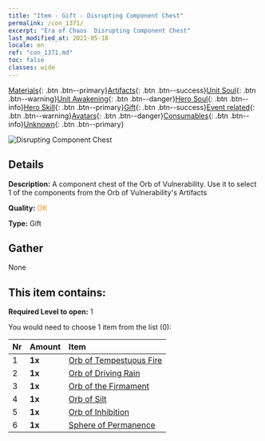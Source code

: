 ```yaml
---
title: "Item - Gift - Disrupting Component Chest"
permalink: /con_1371/
excerpt: "Era of Chaos  Disrupting Component Chest"
last_modified_at: 2021-05-18
locale: en
ref: "con_1371.md"
toc: false
classes: wide
---
```

 [Materials](/Items/){: .btn .btn--primary}[Artifacts](/Items/Artifacts/){: .btn .btn--success}[Unit Soul](/Items/UnitSoul/){: .btn .btn--warning}[Unit Awakening](/Items/UnitAwakening/){: .btn .btn--danger}[Hero Soul](/Items/HeroSoul/){: .btn .btn--info}[Hero Skill](/Items/HeroSkill/){: .btn .btn--primary}[Gift](/Items/Gift/){: .btn .btn--success}[Event related](/Items/Events/){: .btn .btn--warning}[Avatars](/Items/Avatars/){: .btn .btn--danger}[Consumables](/Items/Consumables/){: .btn .btn--info}[Unknown](/Items/Unknown/){: .btn .btn--primary}

 ![Disrupting Component Chest](/images/t/i_906048.png)

## Details
 **Description:** A component chest of the Orb of Vulnerability. Use it to select 1 of the components from the Orb of Vulnerability's Artifacts

 **Quality:** <span style="color: #FF8C00">OK</span>

 **Type:** Gift

## Gather

  None

## This item contains:

 **Required Level to open:** 1

 You would need to choose 1 item from the list (0):

  | Nr | Amount |     Item    |
  |:---|:-------|:------------|
  | 1 |  **1x** | [Orb of Tempestuous Fire](/Items/art_172/) |  | 
  | 2 |  **1x** | [Orb of Driving Rain](/Items/art_173/) |  | 
  | 3 |  **1x** | [Orb of the Firmament](/Items/art_174/) |  | 
  | 4 |  **1x** | [Orb of Silt](/Items/art_175/) |  | 
  | 5 |  **1x** | [Orb of Inhibition](/Items/art_176/) |  | 
  | 6 |  **1x** | [Sphere of Permanence](/Items/art_177/) |  | 
